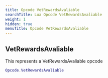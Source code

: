 ```yaml
---
title: Opcode VetRewardsAvaliable
searchTitle: Lua Opcode VetRewardsAvaliable
weight: 1
hidden: true
menuTitle: Opcode VetRewardsAvaliable
---
```

## VetRewardsAvaliable

This represents a VetRewardsAvaliable opcode
```lua
Opcode.VetRewardsAvaliable
```